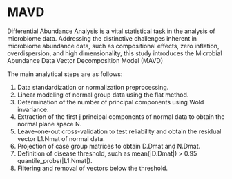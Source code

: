 # MAVD
Differential Abundance Analysis  is a vital statistical task in the analysis of microbiome data. Addressing the distinctive challenges inherent in microbiome abundance data, such as compositional effects, zero inflation, overdispersion, and high dimensionality, this study introduces the Microbial Abundance Data Vector Decomposition Model (MAVD)

The main analytical steps are as follows:
1)	Data standardization or normalization preprocessing.
2)	Linear modeling of normal group data using the flat method.
3)	Determination of the number of principal components using Wold invariance.
4)	Extraction of the first j principal components of normal data to obtain the normal plane space N.
5)	Leave-one-out cross-validation to test reliability and obtain the residual vector L1.Nmat of normal data.
6)	Projection of case group matrices to obtain D.Dmat and N.Dmat.
7)	Definition of disease threshold, such as mean(|D.Dmat|) > 0.95 quantile_probs(|L1.Nmat|).
8)	Filtering and removal of vectors below the threshold.
